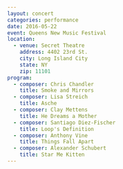 ```yaml
---
layout: concert
categories: performance
date: 2016-05-22
event: Queens New Music Festival
location:
  - venue: Secret Theatre
    address: 4402 23rd St.
    city: Long Island City
    state: NY
    zip: 11101
program:
  - composer: Chris Chandler
    title: Smoke and Mirrors
  - composer: Lisa Streich
    title: Asche
  - composer: Clay Mettens
    title: He Dreams a Mother
  - composer: Santiago Diez-Fischer
    title: Loop's Definition
  - composer: Anthony Vine
    title: Things Fall Apart
  - composer: Alexander Schubert
    title: Star Me Kitten
---
```


